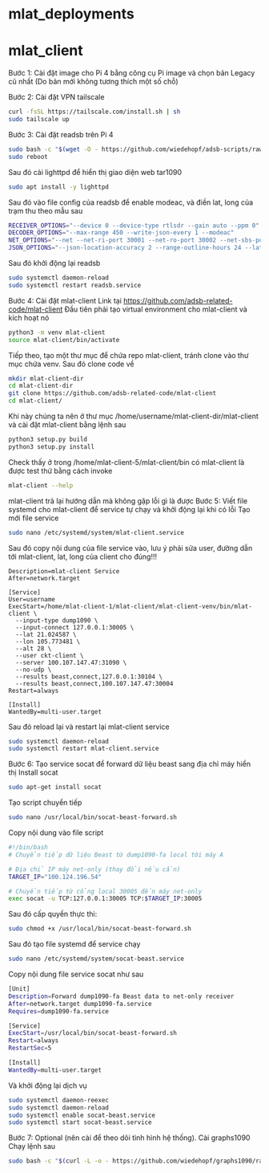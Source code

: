 # mlat_deployments
# mlat_client 
Bước 1: Cài đặt image cho Pi 4 bằng công cụ Pi image và chọn bản Legacy cũ nhất (Do bản mới không tương thích một số chỗ)

Bước 2: Cài đặt VPN tailscale
```bash
curl -fsSL https://tailscale.com/install.sh | sh
sudo tailscale up
```
Bước 3: Cài đặt readsb trên Pi 4
```bash
sudo bash -c "$(wget -O - https://github.com/wiedehopf/adsb-scripts/raw/master/readsb-install.sh)"
sudo reboot
```
Sau đó cài lighttpd để hiển thị giao diện web tar1090
```bash
sudo apt install -y lighttpd
```
Sau đó vào file config của readsb để enable modeac, và điền lat, long của trạm thu theo mẫu sau
```bash
RECEIVER_OPTIONS="--device 0 --device-type rtlsdr --gain auto --ppm 0"
DECODER_OPTIONS="--max-range 450 --write-json-every 1 --modeac"
NET_OPTIONS="--net --net-ri-port 30001 --net-ro-port 30002 --net-sbs-port 30003 --net-bi-port 30004,30104 --net-bo-port 30005"
JSON_OPTIONS="--json-location-accuracy 2 --range-outline-hours 24 --lat 21.024587 --lon 105.773481"
```
Sau đó khởi động lại readsb 
```bash
sudo systemctl daemon-reload
sudo systemctl restart readsb.service
```
Bước 4: Cài đặt mlat-client
Link tại https://github.com/adsb-related-code/mlat-client
Đầu tiên phải tạo virtual environment cho mlat-client và kích hoạt nó
```bash
python3 -m venv mlat-client
source mlat-client/bin/activate
```
Tiếp theo, tạo một thư mục để chứa repo mlat-client, tránh clone vào thư mục chứa venv. Sau đó clone code về
```bash
mkdir mlat-client-dir
cd mlat-client-dir
git clone https://github.com/adsb-related-code/mlat-client
cd mlat-client/
```
Khi này chúng ta nên ở thư mục /home/username/mlat-client-dir/mlat-client và cài đặt mlat-client bằng lệnh sau
```bash
python3 setup.py build
python3 setup.py install
```
Check thấy ở trong /home/mlat-client-5/mlat-client/bin có mlat-client là được
test thử bằng cách invoke 
```bash
mlat-client --help
```
mlat-client trả lại hướng dẫn mà không gặp lỗi gì là được
Bước 5: Viết file systemd cho mlat-client để service tự chạy và khởi động lại khi có lỗi
Tạo mới file service
```bash
sudo nano /etc/systemd/system/mlat-client.service
```
Sau đó copy nội dung của file service vào, lưu ý phải sửa user, đường dẫn tới mlat-client, lat, long của client cho đúng!!!
```bash[Unit]
Description=mlat-client Service
After=network.target

[Service]
User=username
ExecStart=/home/mlat-client-1/mlat-client/mlat-client-venv/bin/mlat-client \
  --input-type dump1090 \
  --input-connect 127.0.0.1:30005 \
  --lat 21.024587 \
  --lon 105.773481 \
  --alt 28 \
  --user ckt-client \
  --server 100.107.147.47:31090 \
  --no-udp \
  --results beast,connect,127.0.0.1:30104 \
  --results beast,connect,100.107.147.47:30004
Restart=always

[Install]
WantedBy=multi-user.target
```
Sau đó reload lại và restart lại mlat-client service
```bash
sudo systemctl daemon-reload
sudo systemctl restart mlat-client.service
```
Bước 6: Tạo service socat để forward dữ liệu beast sang địa chỉ máy hiển thị
Install socat
```bash
sudo apt-get install socat
```
Tạo script chuyển tiếp
```bash
sudo nano /usr/local/bin/socat-beast-forward.sh
```
Copy nội dung vào file script
```bash
#!/bin/bash
# Chuyển tiếp dữ liệu Beast từ dump1090-fa local tới máy A

# Địa chỉ IP máy net-only (thay đổi nếu cần)
TARGET_IP="100.124.196.54"

# Chuyển tiếp từ cổng local 30005 đến máy net-only
exec socat -u TCP:127.0.0.1:30005 TCP:$TARGET_IP:30005
```

Sau đó cấp quyền thực thi:
```bash
sudo chmod +x /usr/local/bin/socat-beast-forward.sh
```
Sau đó tạo file systemd để service chạy
```bash
sudo nano /etc/systemd/system/socat-beast.service
```
Copy nội dung file service socat như sau
```bash
[Unit]
Description=Forward dump1090-fa Beast data to net-only receiver
After=network.target dump1090-fa.service
Requires=dump1090-fa.service

[Service]
ExecStart=/usr/local/bin/socat-beast-forward.sh
Restart=always
RestartSec=5

[Install]
WantedBy=multi-user.target
```
Và khởi động lại dịch vụ
```bash
sudo systemctl daemon-reexec
sudo systemctl daemon-reload
sudo systemctl enable socat-beast.service
sudo systemctl start socat-beast.service
```
Bước 7: Optional (nên cài để theo dõi tình hình hệ thống). Cài graphs1090
Chạy lệnh sau
```bash
sudo bash -c "$(curl -L -o - https://github.com/wiedehopf/graphs1090/raw/master/install.sh)"
```
